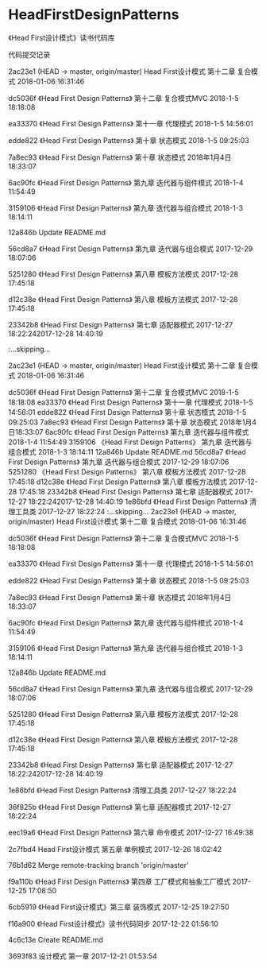 # HeadFirstDesignPatterns

《Head First设计模式》读书代码库

代码提交记录

2ac23e1 (HEAD -> master, origin/master) Head First设计模式 第十二章 复合模式 2018-01-06 16:31:46

dc5036f 《Head First Design Patterns》 第十二章 复合模式MVC 2018-1-5 18:18:08

ea33370 《Head First Design Patterns》 第十一章 代理模式 2018-1-5 14:56:01

edde822 《Head First Design Patterns》 第十章 状态模式 2018-1-5 09:25:03

7a8ec93 《Head First Design Patterns》 第十章 状态模式 2018年1月4日18:33:07

6ac90fc 《Head First Design Patterns》 第九章 迭代器与组件模式 2018-1-4 11:54:49

3159106 《Head First Design Patterns》 第九章 迭代器与组合模式 2018-1-3 18:14:11

12a846b Update README.md

56cd8a7 《Head First Design Patterns》 第九章 迭代器与组合模式 2017-12-29 18:07:06

5251280 《Head First Design Patterns》 第八章 模板方法模式 2017-12-28 17:45:18

d12c38e 《Head First Design Patterns》 第八章 模板方法模式 2017-12-28 17:45:18

23342b8 《Head First Design Patterns》 第七章 适配器模式 2017-12-27 18:22:242017-12-28 14:40:19

:...skipping...

2ac23e1 (HEAD -> master, origin/master) Head First设计模式 第十二章 复合模式 2018-01-06 16:31:46

dc5036f 《Head First Design Patterns》 第十二章 复合模式MVC 2018-1-5 18:18:08
ea33370 《Head First Design Patterns》 第十一章 代理模式 2018-1-5 14:56:01
edde822 《Head First Design Patterns》 第十章 状态模式 2018-1-5 09:25:03
7a8ec93 《Head First Design Patterns》 第十章 状态模式 2018年1月4日18:33:07
6ac90fc 《Head First Design Patterns》 第九章 迭代器与组件模式 2018-1-4 11:54:49
3159106 《Head First Design Patterns》 第九章 迭代器与组合模式 2018-1-3 18:14:11
12a846b Update README.md
56cd8a7 《Head First Design Patterns》 第九章 迭代器与组合模式 2017-12-29 18:07:06
5251280 《Head First Design Patterns》 第八章 模板方法模式 2017-12-28 17:45:18
d12c38e 《Head First Design Patterns》 第八章 模板方法模式 2017-12-28 17:45:18
23342b8 《Head First Design Patterns》 第七章 适配器模式 2017-12-27 18:22:242017-12-28 14:40:19
1e86bfd 《Head First Design Patterns》 清理工具类 2017-12-27 18:22:24
:...skipping...
2ac23e1 (HEAD -> master, origin/master) Head First设计模式 第十二章 复合模式 2018-01-06 16:31:46

dc5036f 《Head First Design Patterns》 第十二章 复合模式MVC 2018-1-5 18:18:08

ea33370 《Head First Design Patterns》 第十一章 代理模式 2018-1-5 14:56:01

edde822 《Head First Design Patterns》 第十章 状态模式 2018-1-5 09:25:03

7a8ec93 《Head First Design Patterns》 第十章 状态模式 2018年1月4日18:33:07

6ac90fc 《Head First Design Patterns》 第九章 迭代器与组件模式 2018-1-4 11:54:49

3159106 《Head First Design Patterns》 第九章 迭代器与组合模式 2018-1-3 18:14:11

12a846b Update README.md

56cd8a7 《Head First Design Patterns》 第九章 迭代器与组合模式 2017-12-29 18:07:06

5251280 《Head First Design Patterns》 第八章 模板方法模式 2017-12-28 17:45:18

d12c38e 《Head First Design Patterns》 第八章 模板方法模式 2017-12-28 17:45:18

23342b8 《Head First Design Patterns》 第七章 适配器模式 2017-12-27 18:22:242017-12-28 14:40:19

1e86bfd 《Head First Design Patterns》 清理工具类 2017-12-27 18:22:24

36f825b 《Head First Design Patterns》 第七章 适配器模式 2017-12-27 18:22:24

eec19a6 《Head First Design Patterns》 第六章 命令模式 2017-12-27 16:49:38

2c7fbd4 Head First设计模式 第五章 单例模式 2017-12-26 18:02:42

76b1d62 Merge remote-tracking branch 'origin/master'

f9a110b 《Head First Design Patterns》 第四章 工厂模式和抽象工厂模式 2017-12-25 17:08:50

6cb5919 《Head First设计模式》第三章 装饰模式 2017-12-25 19:27:50

f16a900 《Head First设计模式》读书代码同步 2017-12-22 01:56:10

4c6c13e Create README.md

3693f83 设计模式 第一章 2017-12-21 01:53:54

